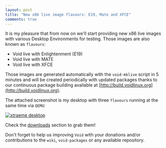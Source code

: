 ```yaml
---
layout: post
title: "New x86 live image flavours: E19, Mate and XFCE"
comments: true
---
```


It is my pleasure that from now on we'll start providing new x86 live images with
various Desktop Environments for testing. Those images are also known as `flavours`:

- Void live with Enlightenment (E19)
- Void live with MATE
- Void live with XFCE

Those images are generated automatically with the `void-mklive` script in 5 minutes
and will be created periodically with updated packages thanks to our continuous
package building available at [http://build.voidlinux.org](http://build.voidlinux.org).

The attached screenshot is my desktop with three `flavours` running at the same
time via `QEMU`:

[![xtraeme desktop](/assets/screenshots/live-flavours.jpg "xtraeme desktop")](/assets/screenshots/live-flavours.jpg)

Check the [downloads](http://www.voidlinux.org/download/) section to grab them!

Don't forget to help us improving `Void` with your donations and/or contributions
to the `wiki`, `void-packages` or any available repository.

